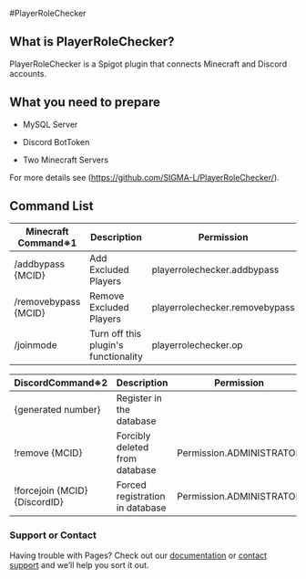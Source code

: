 #PlayerRoleChecker

## What is PlayerRoleChecker?

PlayerRoleChecker is a Spigot plugin that connects Minecraft and Discord accounts.

## What you need to prepare

- MySQL Server

- Discord BotToken

- Two Minecraft Servers


For more details see (https://github.com/SIGMA-L/PlayerRoleChecker/).

## Command List

| Minecraft Command※1             | Description | Permission |
|---------------------------| --- | --- |
| /addbypass {MCID}    | Add Excluded Players | playerrolechecker.addbypass |
| /removebypass {MCID} | Remove Excluded Players | playerrolechecker.removebypass |
| /joinmode                 | Turn off this plugin's functionality | playerrolechecker.op |

| DiscordCommand※2                      | Description | Permission |
|------------------------------------| --- | --- |
| {generated number}                          | Register in the database |  |
| !remove {MCID}                | Forcibly deleted from database | Permission.ADMINISTRATOR |
| !forcejoin {MCID} {DiscordID} | Forced registration in database | Permission.ADMINISTRATOR |

### Support or Contact

Having trouble with Pages? Check out our [documentation](https://docs.github.com/categories/github-pages-basics/) or [contact support](https://support.github.com/contact) and we’ll help you sort it out.
